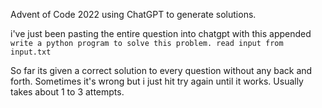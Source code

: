 Advent of Code 2022 using ChatGPT to generate solutions.

i've just been pasting the entire question into chatgpt with this appended `write a python program to solve this problem. read input from input.txt`

So far its given a correct solution to every question without any back and forth.
Sometimes it's wrong but i just hit try again until it works.
Usually takes about 1 to 3 attempts.

